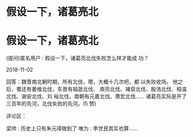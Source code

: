 # 假设一下，诸葛亮北

# 假设一下，诸葛亮北

(提问)匿名用户 : 假设一下，诸葛亮北伐失败怎么样才能成 功？

2018-11-02

回答：魏晋南北朝时期，所有北伐，嗯，大概十几次吧，都 以失败收场。 他之后，蜀还有姜维北伐，东晋有祖逖北伐、 庾亮北伐、褚裒北伐、殷浩北伐、桓温北伐、谢安北伐、刘 裕北伐，南朝有元嘉北伐、萧宏北伐…… 诸葛亮实际是开了 三百年的先河，北伐失败的先河。(5 赞)

评论区：

梁帅 : 历史上只有朱元璋做到了 唯为 : 李世民其实也算……